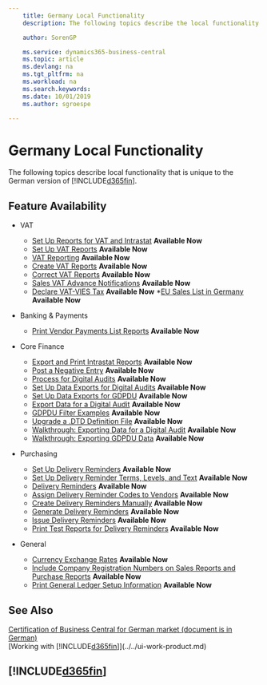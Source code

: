 ```yaml
---
    title: Germany Local Functionality
    description: The following topics describe the local functionality in the German version of Business Central.

    author: SorenGP

    ms.service: dynamics365-business-central
    ms.topic: article
    ms.devlang: na
    ms.tgt_pltfrm: na
    ms.workload: na
    ms.search.keywords:
    ms.date: 10/01/2019
    ms.author: sgroespe

---
```

# Germany Local Functionality
The following topics describe local functionality that is unique to the German version of [!INCLUDE[d365fin](../../includes/d365fin_md.md)].  

## Feature Availability

* VAT
    * [Set Up Reports for VAT and Intrastat](how-to-set-up-reports-for-vat-and-intrastat.md) **Available Now**
    * [Set Up VAT Reports](how-to-set-up-vat-reports.md) **Available Now**
    * [VAT Reporting](vat-reporting.md) **Available Now**
    * [Create VAT Reports](how-to-create-vat-reports.md) **Available Now**
    * [Correct VAT Reports](how-to-correct-vat-reports.md) **Available Now**
    * [Sales VAT Advance Notifications](how-to-set-up-and-export-sales-vat-advance-notifications.md) **Available Now**
    * [Declare VAT-VIES Tax](how-to-declare-vat-vies-tax.md) **Available Now**
     *[EU Sales List in Germany](eu-sales-list-in-germany.md) **Available Now**

* Banking & Payments
    * [Print Vendor Payments List Reports](how-to-print-vendor-payments-list-reports.md) **Available Now**

* Core Finance
    * [Export and Print Intrastat Reports](how-to-export-and-print-intrastat-reports.md) **Available Now**
    * [Post a Negative Entry](how-to-post-a-negative-entry.md) **Available Now**
    * [Process for Digital Audits](process-for-digital-audits.md) **Available Now**
    * [Set Up Data Exports for Digital Audits](how-to-set-up-data-exports-for-digital-audits.md) **Available Now**
    * [Set Up Data Exports for GDPDU](how-to-set-up-data-exports-for-gdpdu.md) **Available Now**
    * [Export Data for a Digital Audit](how-to-export-data-for-a-digital-audit.md) **Available Now**
    * [GDPDU Filter Examples](gdpdu-filter-examples.md) **Available Now**
    * [Upgrade a .DTD Definition File](how-to-upgrade-a-.dtd-definition-file.md) **Available Now**
    * [Walkthrough: Exporting Data for a Digital Audit](walkthrough-exporting-data-for-a-digital-audit.md) **Available Now**
    * [Walkthrough: Exporting GDPDU Data](walkthrough-exporting-gdpdu-data.md) **Available Now**

* Purchasing
    * [Set Up Delivery Reminders](how-to-set-up-delivery-reminders.md) **Available Now**
    * [Set Up Delivery Reminder Terms, Levels, and Text](how-to-set-up-delivery-reminder-terms-levels-and-text.md) **Available Now**
    * [Delivery Reminders](delivery-reminders.md) **Available Now**
    * [Assign Delivery Reminder Codes to Vendors](how-to-assign-delivery-reminder-codes-to-vendors.md) **Available Now**
    * [Create Delivery Reminders Manually](how-to-create-delivery-reminders-manually.md) **Available Now**
    * [Generate Delivery Reminders](how-to-generate-delivery-reminders.md) **Available Now**
    * [Issue Delivery Reminders](how-to-issue-delivery-reminders.md) **Available Now**
    * [Print Test Reports for Delivery Reminders](how-to-print-test-reports-for-delivery-reminders.md) **Available Now**

* General
    * [Currency Exchange Rates](currency-exchange-rates.md) **Available Now**
    * [Include Company Registration Numbers on Sales Reports and Purchase Reports](how-to-include-company-registration-numbers-on-sales-reports-and-purchase-reports.md) **Available Now**
    * [Print General Ledger Setup Information](how-to-print-general-ledger-setup-information.md) **Available Now**

## See Also
[Certification of Business Central for German market (document is in German)](https://go.microsoft.com/fwlink/?linkid=875256)  
[Working with [!INCLUDE[d365fin](../../includes/d365fin_md.md)]](../../ui-work-product.md)  

## [!INCLUDE[d365fin](../../includes/free_trial_md.md)]  

